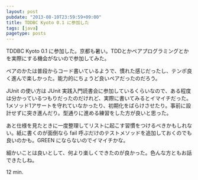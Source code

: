 ```yaml
---
layout: post
pubdate: "2013-08-10T23:59:59+09:00"
title: TDDBC Kyoto 0.1 に参加した
tags: [java]
pagetype: posts
---
```

TDDBC Kyoto 0.1 に参加した。京都も暑い。TDDとかペアプログラミングとかを実際にする機会がないので参加してみた。

ペアのかたは普段からコード書いているようで、慣れた感じだったし、テンポ良く進んで楽しかった。能力的にちょうど良いペアだったのだろう。

JUnit の使い方は JUnit 実践入門読書会に参加しているくらいなので、ある程度は分かっているつもりだったのだけれど、実際に書いてみるとイマイチだった。1メソッド1アサートを守れていなかったり、初期化をばらけさせたり。事前に設計せずに突き進んだり。型通りに進める練習をした方が良いと思った。

あと仕様を見たときに一度整理してリストに起こす習慣をつけるべきかもしれない。紙に書くのが面倒なら fail 呼ぶだけのテストメソッドを追加しておくのでも良いのかも。GREEN にならないのでイマイチかな。

細かいことは良いとして、何より楽しくできたのが良かった。色んな方ともお話できたしね。

12 min.
